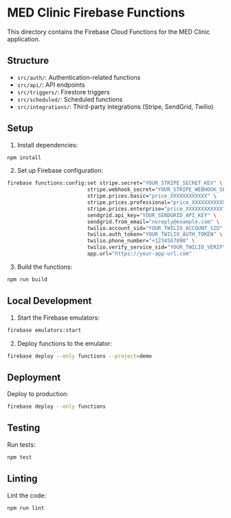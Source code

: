 # MED Clinic Firebase Functions

This directory contains the Firebase Cloud Functions for the MED Clinic application.

## Structure

- `src/auth/`: Authentication-related functions
- `src/api/`: API endpoints
- `src/triggers/`: Firestore triggers
- `src/scheduled/`: Scheduled functions
- `src/integrations/`: Third-party integrations (Stripe, SendGrid, Twilio)

## Setup

1. Install dependencies:

```bash
npm install
```

2. Set up Firebase configuration:

```bash
firebase functions:config:set stripe.secret="YOUR_STRIPE_SECRET_KEY" \
                          stripe.webhook_secret="YOUR_STRIPE_WEBHOOK_SECRET" \
                          stripe.prices.basic="price_XXXXXXXXXXXX" \
                          stripe.prices.professional="price_XXXXXXXXXXXX" \
                          stripe.prices.enterprise="price_XXXXXXXXXXXX" \
                          sendgrid.api_key="YOUR_SENDGRID_API_KEY" \
                          sendgrid.from_email="noreply@example.com" \
                          twilio.account_sid="YOUR_TWILIO_ACCOUNT_SID" \
                          twilio.auth_token="YOUR_TWILIO_AUTH_TOKEN" \
                          twilio.phone_number="+1234567890" \
                          twilio.verify_service_sid="YOUR_TWILIO_VERIFY_SERVICE_SID" \
                          app.url="https://your-app-url.com"
```

3. Build the functions:

```bash
npm run build
```

## Local Development

1. Start the Firebase emulators:

```bash
firebase emulators:start
```

2. Deploy functions to the emulator:

```bash
firebase deploy --only functions --project=demo
```

## Deployment

Deploy to production:

```bash
firebase deploy --only functions
```

## Testing

Run tests:

```bash
npm test
```

## Linting

Lint the code:

```bash
npm run lint
```
